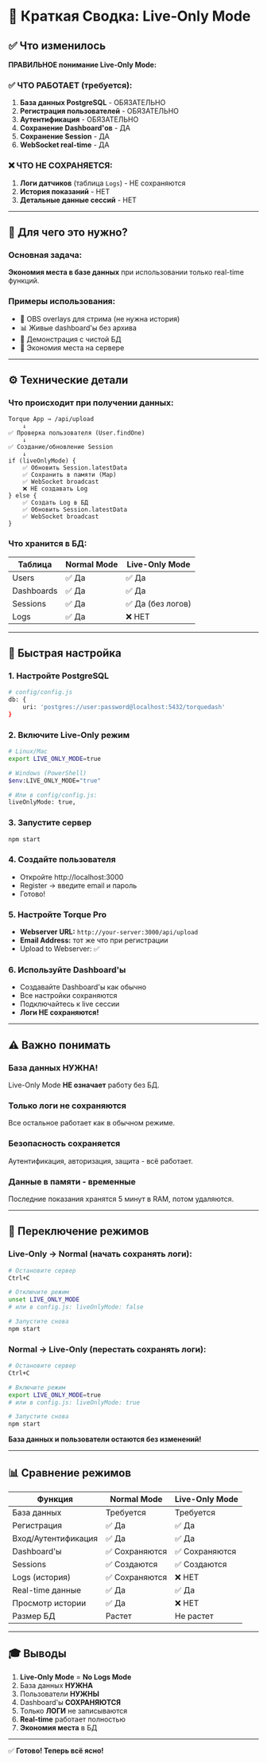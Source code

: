 # 📝 Краткая Сводка: Live-Only Mode

## ✅ Что изменилось

**ПРАВИЛЬНОЕ понимание Live-Only Mode:**

### ✅ ЧТО РАБОТАЕТ (требуется):
1. **База данных PostgreSQL** - ОБЯЗАТЕЛЬНО
2. **Регистрация пользователей** - ОБЯЗАТЕЛЬНО
3. **Аутентификация** - ОБЯЗАТЕЛЬНО
4. **Сохранение Dashboard'ов** - ДА
5. **Сохранение Session** - ДА
6. **WebSocket real-time** - ДА

### ❌ ЧТО НЕ СОХРАНЯЕТСЯ:
1. **Логи датчиков** (таблица `Logs`) - НЕ сохраняются
2. **История показаний** - НЕТ
3. **Детальные данные сессий** - НЕТ

---

## 🎯 Для чего это нужно?

### Основная задача:
**Экономия места в базе данных** при использовании только real-time функций.

### Примеры использования:
- 🎥 OBS overlays для стрима (не нужна история)
- 📊 Живые dashboard'ы без архива
- 🧪 Демонстрация с чистой БД
- 💾 Экономия места на сервере

---

## ⚙️ Технические детали

### Что происходит при получении данных:

```
Torque App → /api/upload
    ↓
✅ Проверка пользователя (User.findOne)
    ↓
✅ Создание/обновление Session
    ↓
if (liveOnlyMode) {
    ✅ Обновить Session.latestData
    ✅ Сохранить в памяти (Map)
    ✅ WebSocket broadcast
    ❌ НЕ создавать Log
} else {
    ✅ Создать Log в БД
    ✅ Обновить Session.latestData
    ✅ WebSocket broadcast
}
```

### Что хранится в БД:

| Таблица | Normal Mode | Live-Only Mode |
|---------|-------------|----------------|
| Users | ✅ Да | ✅ Да |
| Dashboards | ✅ Да | ✅ Да |
| Sessions | ✅ Да | ✅ Да (без логов) |
| Logs | ✅ Да | ❌ НЕТ |

---

## 🚀 Быстрая настройка

### 1. Настройте PostgreSQL
```bash
# config/config.js
db: {
    uri: 'postgres://user:password@localhost:5432/torquedash'
}
```

### 2. Включите Live-Only режим
```bash
# Linux/Mac
export LIVE_ONLY_MODE=true

# Windows (PowerShell)
$env:LIVE_ONLY_MODE="true"

# Или в config/config.js:
liveOnlyMode: true,
```

### 3. Запустите сервер
```bash
npm start
```

### 4. Создайте пользователя
- Откройте http://localhost:3000
- Register → введите email и пароль
- Готово!

### 5. Настройте Torque Pro
- **Webserver URL:** `http://your-server:3000/api/upload`
- **Email Address:** тот же что при регистрации
- Upload to Webserver: ✅

### 6. Используйте Dashboard'ы
- Создавайте Dashboard'ы как обычно
- Все настройки сохраняются
- Подключайтесь к live сессии
- **Логи НЕ сохраняются!**

---

## ⚠️ Важно понимать

### База данных НУЖНА!
Live-Only Mode **НЕ означает** работу без БД.

### Только логи не сохраняются
Все остальное работает как в обычном режиме.

### Безопасность сохраняется
Аутентификация, авторизация, защита - всё работает.

### Данные в памяти - временные
Последние показания хранятся 5 минут в RAM, потом удаляются.

---

## 🔄 Переключение режимов

### Live-Only → Normal (начать сохранять логи):
```bash
# Остановите сервер
Ctrl+C

# Отключите режим
unset LIVE_ONLY_MODE
# или в config.js: liveOnlyMode: false

# Запустите снова
npm start
```

### Normal → Live-Only (перестать сохранять логи):
```bash
# Остановите сервер
Ctrl+C

# Включите режим
export LIVE_ONLY_MODE=true
# или в config.js: liveOnlyMode: true

# Запустите снова
npm start
```

**База данных и пользователи остаются без изменений!**

---

## 📊 Сравнение режимов

| Функция | Normal Mode | Live-Only Mode |
|---------|-------------|----------------|
| База данных | Требуется | Требуется |
| Регистрация | ✅ Да | ✅ Да |
| Вход/Аутентификация | ✅ Да | ✅ Да |
| Dashboard'ы | ✅ Сохраняются | ✅ Сохраняются |
| Sessions | ✅ Создаются | ✅ Создаются |
| Logs (история) | ✅ Сохраняются | ❌ НЕТ |
| Real-time данные | ✅ Да | ✅ Да |
| Просмотр истории | ✅ Да | ❌ НЕТ |
| Размер БД | Растет | Не растет |

---

## 🎓 Выводы

1. **Live-Only Mode** = **No Logs Mode**
2. База данных **НУЖНА**
3. Пользователи **НУЖНЫ**
4. Dashboard'ы **СОХРАНЯЮТСЯ**
5. Только **ЛОГИ** не записываются
6. **Real-time** работает полностью
7. **Экономия места** в БД

---

✅ **Готово! Теперь всё ясно!**

